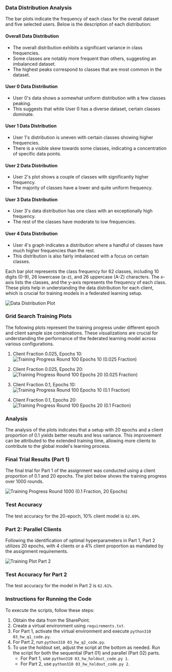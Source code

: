 ### Data Distribution Analysis

The bar plots indicate the frequency of each class for the overall dataset and five selected users. Below is the description of each distribution:

#### Overall Data Distribution
- The overall distribution exhibits a significant variance in class frequencies.
- Some classes are notably more frequent than others, suggesting an imbalanced dataset.
- The highest peaks correspond to classes that are most common in the dataset.

#### User 0 Data Distribution
- User 0's data shows a somewhat uniform distribution with a few classes peaking.
- This suggests that while User 0 has a diverse dataset, certain classes dominate.

#### User 1 Data Distribution
- User 1's distribution is uneven with certain classes showing higher frequencies.
- There is a visible skew towards some classes, indicating a concentration of specific data points.

#### User 2 Data Distribution
- User 2's plot shows a couple of classes with significantly higher frequency.
- The majority of classes have a lower and quite uniform frequency.

#### User 3 Data Distribution
- User 3's data distribution has one class with an exceptionally high frequency.
- The rest of the classes have moderate to low frequencies.

#### User 4 Data Distribution
- User 4's graph indicates a distribution where a handful of classes have much higher frequencies than the rest.
- This distribution is also fairly imbalanced with a focus on certain classes.

Each bar plot represents the class frequency for 62 classes, including 10 digits (0-9), 26 lowercase (a-z), and 26 uppercase (A-Z) characters. The x-axis lists the classes, and the y-axis represents the frequency of each class. These plots help in understanding the data distribution for each client, which is crucial for training models in a federated learning setup.

![Data Distribution Plot](./01_question_plots/data_distribution.png)

### Grid Search Training Plots

The following plots represent the training progress under different epoch and client sample size combinations. These visualizations are crucial for understanding the performance of the federated learning model across various configurations.

1. Client Fraction 0.025, Epochs 10:
![Training Progress Round 100 Epochs 10 (0.025 Fraction)](./01_question_plots/01_training_plots_grid_search/fraction_0.025_epochs_10/training_progress_round_100_epochs_10.png)

2. Client Fraction 0.025, Epochs 20:
![Training Progress Round 100 Epochs 20 (0.025 Fraction)](./01_question_plots/01_training_plots_grid_search/fraction_0.025_epochs_20/training_progress_round_100_epochs_20.png)

3. Client Fraction 0.1, Epochs 10:
![Training Progress Round 100 Epochs 10 (0.1 Fraction)](./01_question_plots/01_training_plots_grid_search/fraction_0.1_epochs_10/training_progress_round_100_epochs_10.png)

4. Client Fraction 0.1, Epochs 20:
![Training Progress Round 100 Epochs 20 (0.1 Fraction)](./01_question_plots/01_training_plots_grid_search/fraction_0.1_epochs_20/training_progress_round_100_epochs_20.png)

### Analysis

The analysis of the plots indicates that a setup with 20 epochs and a client proportion of 0.1 yields better results and less variance. This improvement can be attributed to the extended training time, allowing more clients to contribute to the global model's learning process.

### Final Trial Results (Part 1)

The final trial for Part 1 of the assignment was conducted using a client proportion of 0.1 and 20 epochs. The plot below shows the training progress over 1000 rounds.

![Training Progress Round 1000 (0.1 Fraction, 20 Epochs)](./01_question_plots/02_training_plots_final/fraction_0.1_epochs_20/training_progress_round_1000.png)

### Test Accuracy

The test accuracy for the 20-epoch, 10% client model is `62.69%`.

### Part 2: Parallel Clients

Following the identification of optimal hyperparameters in Part 1, Part 2 utilizes 20 epochs, with 4 clients or a 4% client proportion as mandated by the assignment requirements.

![Training Plot Part 2](./02_question_plots/01_training_plots_final/training_progress_round_1000.png)

### Test Accuracy for Part 2

The test accuracy for the model in Part 2 is `62.61%`.

### Instructions for Running the Code

To execute the scripts, follow these steps:

1. Obtain the data from the SharePoint.
2. Create a virtual environment using `requirements.txt`.
3. For Part 1, activate the virtual environment and execute `python310 03_hw_q1_code.py`.
4. For Part 2, run `python310 03_hw_q2_code.py`.
5. To use the holdout set, adjust the script at the bottom as needed. Run the script for both the sequential (Part 01) and parallel (Part 02) parts.
   - For Part 1, use `python310 03_hw_holdout_code.py 1`.
   - For Part 2, use `python310 03_hw_holdout_code.py 2`.
